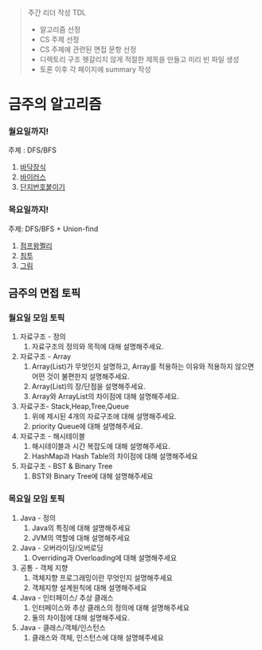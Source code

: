 > 주간 리더 작성 TDL
> - 알고리즘 선정
> - CS 주제 선정 
> - CS 주제에 관련된 면접 문항 선정
> - 디렉토리 구조 헷갈리지 않게 적절한 제목을 만들고 미리 빈 파일 생성
> - 토론 이후 각 페이지에 summary 작성
# 금주의 알고리즘

### 월요일까지!
주제 : DFS/BFS
1. [바닥장식](https://www.acmicpc.net/problem/1388)
2. [바이러스](https://www.acmicpc.net/problem/2606)
3. [단지번호붙이기](https://www.acmicpc.net/problem/2667)
### 목요일까지!
주제: DFS/BFS + Union-find
1. [점프왕쩔리](https://www.acmicpc.net/problem/16173)
2. [침투](https://www.acmicpc.net/problem/13565)
3. [그림](https://www.acmicpc.net/problem/1926)
## 금주의 면접 토픽

### 월요일 모임 토픽
1. 자료구조 - 정의
   1. 자료구조의 정의와 목적에 대해 설명해주세요.
2. 자료구조 - Array
   1. Array(List)가 무엇인지 설명하고, Array를 적용하는 이유와 적용하지 않으면 어떤 것이 불편한지 설명해주세요.
   2. Array(List)의 장/단점을 설명해주세요.
   3. Array와 ArrayList의 차이점에 대해 설명해주세요.
3. 자료구조- Stack,Heap,Tree,Queue
   1. 위에 제시된 4개의 자료구조에 대해 설명해주세요.
   2. priority Queue에 대해 설명해주세요.
4. 자료구조 - 해시테이블
   1. 해시테이블과 시간 복잡도에 대해 설명해주세요.
   2. HashMap과 Hash Table의 차이점에 대해 설명해주세요
5. 자료구조 - BST & Binary Tree
   1. BST와 Binary Tree에 대해 설명해주세요

### 목요일 모임 토픽
1. Java - 정의
   1. Java의 특징에 대해 설명해주세요
   2. JVM의 역할에 대해 설명해주세요
2. Java - 오버라이딩/오버로딩
   1. Overriding과 Overloading에 대해 설명해주세요
3. 공통 - 객체 지향
   1. 객체지향 프로그래밍이란 무엇인지 설명해주세요
   2. 객체지향 설계원칙에 대해 설명해주세요
4. Java - 인터페이스/ 추상 클래스
   1. 인터페이스와 추상 클래스의 정의에 대해 설명해주세요
   2. 둘의 차이점에 대해 설명해주세요.
5. Java - 클래스/객체/인스턴스
   1. 클래스와 객체, 인스턴스에 대해 설명해주세요
